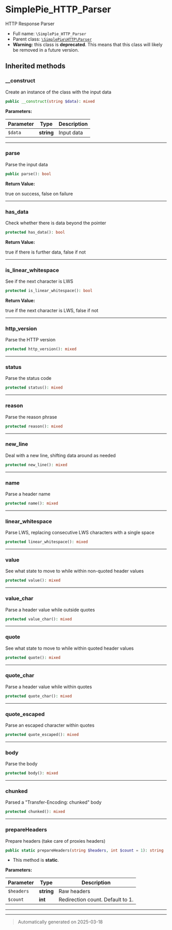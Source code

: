 
# SimplePie_HTTP_Parser

HTTP Response Parser



* Full name: `\SimplePie_HTTP_Parser`
* Parent class: [`\SimplePie\HTTP\Parser`](./SimplePie/HTTP/Parser.md)
* **Warning:** this class is **deprecated**. This means that this class will likely be removed in a future version.






## Inherited methods


### __construct

Create an instance of the class with the input data

```php
public __construct(string $data): mixed
```








**Parameters:**

| Parameter | Type | Description |
|-----------|------|-------------|
| `$data` | **string** | Input data |





***

### parse

Parse the input data

```php
public parse(): bool
```









**Return Value:**

true on success, false on failure




***

### has_data

Check whether there is data beyond the pointer

```php
protected has_data(): bool
```









**Return Value:**

true if there is further data, false if not




***

### is_linear_whitespace

See if the next character is LWS

```php
protected is_linear_whitespace(): bool
```









**Return Value:**

true if the next character is LWS, false if not




***

### http_version

Parse the HTTP version

```php
protected http_version(): mixed
```












***

### status

Parse the status code

```php
protected status(): mixed
```












***

### reason

Parse the reason phrase

```php
protected reason(): mixed
```












***

### new_line

Deal with a new line, shifting data around as needed

```php
protected new_line(): mixed
```












***

### name

Parse a header name

```php
protected name(): mixed
```












***

### linear_whitespace

Parse LWS, replacing consecutive LWS characters with a single space

```php
protected linear_whitespace(): mixed
```












***

### value

See what state to move to while within non-quoted header values

```php
protected value(): mixed
```












***

### value_char

Parse a header value while outside quotes

```php
protected value_char(): mixed
```












***

### quote

See what state to move to while within quoted header values

```php
protected quote(): mixed
```












***

### quote_char

Parse a header value while within quotes

```php
protected quote_char(): mixed
```












***

### quote_escaped

Parse an escaped character within quotes

```php
protected quote_escaped(): mixed
```












***

### body

Parse the body

```php
protected body(): mixed
```












***

### chunked

Parsed a "Transfer-Encoding: chunked" body

```php
protected chunked(): mixed
```












***

### prepareHeaders

Prepare headers (take care of proxies headers)

```php
public static prepareHeaders(string $headers, int $count = 1): string
```



* This method is **static**.




**Parameters:**

| Parameter | Type | Description |
|-----------|------|-------------|
| `$headers` | **string** | Raw headers |
| `$count` | **int** | Redirection count. Default to 1. |





***


***
> Automatically generated on 2025-03-18
